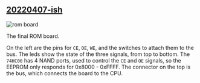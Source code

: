 ## [20220407-ish](20220407)
![rom board](rom-1.jpg)

The final ROM board.

On the left are the pins for `CE`, `OE`, `WE`, and the switches to attach them to the bus.
The leds show the state of the three signals, from top to bottom.
The `74HC00` has 4 NAND ports, used to control the `CE` and `OE` signals,
so the EEPROM only responds for 0x8000 - 0xFFFF.
The connector on the top is the bus, which connects the board to the CPU.

